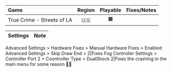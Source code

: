Game|Region|Playable|Fixes/Notes
:---|:----:|:------:|:----------
True Crime - Streets of LA|🇺🇸|🟧|

Settings|Note
:-------|:---
Advanced Settings > Hardware Fixes > Manual Hardware Fixes > Enabled
Advanced Settings > Skip Draw End > 2|Fixes Fog
Controller Settings > Controller Port 2 > Coontroller Type > DualShock 2|Fixes the crashing in the main menu for some reason 🤷‍♂️